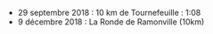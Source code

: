 - 29 septembre 2018 : 10 km de Tournefeuille : 1:08
- 9 décembre 2018 : La Ronde de Ramonville (10km)